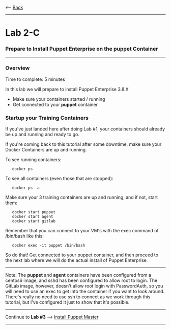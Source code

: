 
<-- [Back](/tutorial/01c-Provision-Training-Containers.md#labs)

---
# Lab 2-C #
### Prepare to Install Puppet Enterprise on the **puppet** Container ###
---

### Overview ###

Time to complete:  5 minutes

In this lab we will prepare to install Puppet Enterprise 3.8.X

* Make sure your containers started / running
* Get connected to your **puppet** container

### Startup your Training Containers ###

If you've just landed here after doing Lab #1, your containers should already be
up and running and ready to go.

If you're coming back to this tutorial after some downtime, make sure your Docker Containers
are up and running.

To see running containers:

```
   docker ps
```

To see all containers (even those that are stopped):

```
   docker ps -a
```

Make sure your 3 training containers are up and running, and if not, start them:

```
   docker start puppet
   docker start agent
   docker start gitlab
```

Remember that you can connect to your VM's with the exec command of /bin/bash like this:

```
   docker exec -it puppet /bin/bash
```

So do that!  Get connected to your puppet container, and then proceed to the
next lab where we will do the actual install of Puppet Enterprise.

---

Note:  The **puppet** and **agent** containers have been configured from a centos6
image, and sshd has been configured to allow root to login.  The GitLab image,
however, doesn't allow root login with PasswordAuth, so you will need to use
an exec to get into the container if you want to look around.  There's really no
need to use ssh to connect as we work through this tutorial, but I've configured it
just to show that it's possible.

---

Continue to **Lab #3** --> [Install Puppet Master](03-Install-Puppet-Master.md#lab-3)

---

